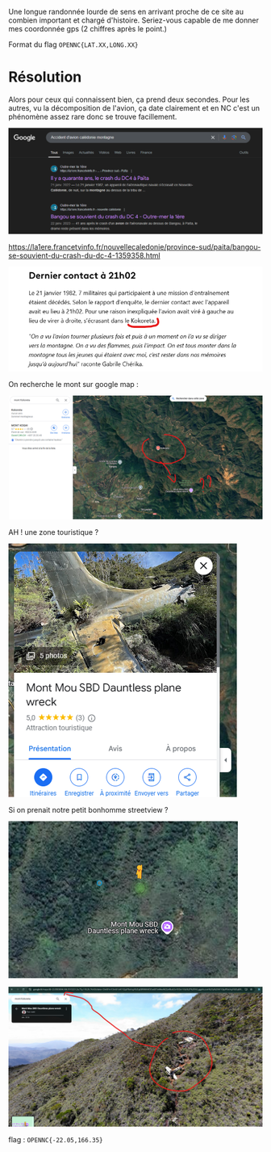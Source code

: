 Une longue randonnée lourde de sens en arrivant proche de ce site au combien important et chargé d'histoire. Seriez-vous capable de me donner mes coordonnée gps (2 chiffres après le point.)

Format du flag ``OPENNC{LAT.XX,LONG.XX}``

# Résolution

Alors pour ceux qui connaissent bien, ça prend deux secondes. Pour les autres, vu la décomposition de l'avion, ça date clairement et en NC c'est un phénomène assez rare donc se trouve facillement.

![alt text](image.png)

https://la1ere.francetvinfo.fr/nouvellecaledonie/province-sud/paita/bangou-se-souvient-du-crash-du-dc-4-1359358.html

![alt text](image-1.png)

On recherche le mont sur google map : 

![alt text](image-2.png)


AH ! une zone touristique ? 

![alt text](image-3.png)

Si on prenait notre petit bonhomme streetview ?

![alt text](image-4.png)


![alt text](image-5.png)

flag : ``OPENNC{-22.05,166.35}``